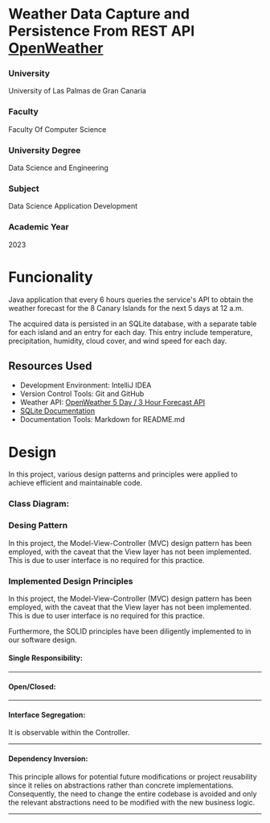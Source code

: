 # Weather Data Capture and Persistence From REST API [OpenWeather](https://openweathermap.org/api)


### University
University of Las Palmas de Gran Canaria

### Faculty
Faculty Of Computer Science

### University Degree
Data Science and Engineering

### Subject
Data Science Application Development

### Academic Year
2023


# Funcionality

Java application that every 6 hours queries the service's API to obtain the weather forecast for the 8 Canary Islands for the next 5 days at 12 a.m.

The acquired data is persisted in an SQLite database, with a separate table for each island and an entry for each day. This entry include temperature, precipitation, humidity, cloud cover, and wind speed for each day.

## Resources Used
- Development Environment: IntelliJ IDEA
- Version Control Tools: Git and GitHub
- Weather API: [OpenWeather 5 Day / 3 Hour Forecast API](https://openweathermap.org/forecast5)
- [SQLite Documentation](https://www.sqlite.org/docs.html)
- Documentation Tools: Markdown for README.md


# Design

In this project, various design patterns and principles were applied to achieve efficient and maintainable code.

### Class Diagram:

### Desing Pattern
In this project, the Model-View-Controller (MVC) design pattern has been employed, with the caveat that the View layer has not been implemented. This is due to user interface is no required for this practice.

### Implemented Design Principles
In this project, the Model-View-Controller (MVC) design pattern has been employed, with the caveat that the View layer has not been implemented. This is due to user interface is no required for this practice.

Furthermore, the SOLID principles have been diligently implemented to in our software design.
#### Single Responsibility:

_________________________________
#### Open/Closed:
 
________________________________
#### Interface Segregation:
It is observable within the Controller.
________________________________
#### Dependency Inversion:
This principle allows for potential future modifications or project reusability since it relies on abstractions rather than concrete implementations. Consequently, the need to change the entire codebase is avoided and only the relevant abstractions need to be modified with the new business logic.
________________________________





